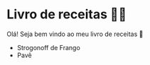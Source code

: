 # Livro de receitas :man_cook:



Olá! Seja bem vindo ao meu livro de receitas :wave:

- Strogonoff de Frango
- Pavê


